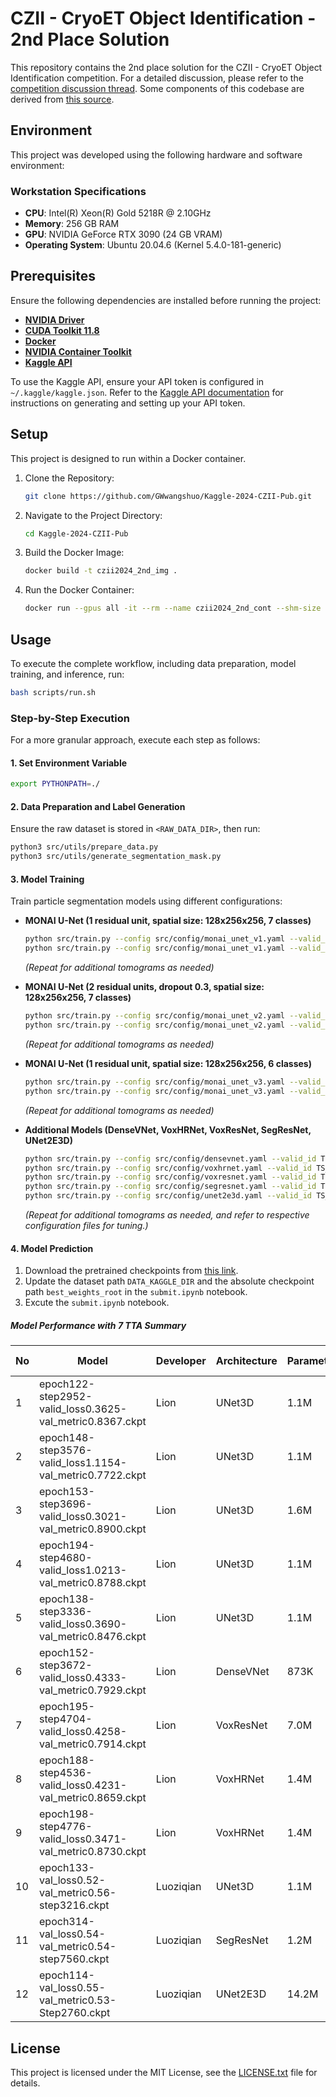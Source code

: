 # CZII - CryoET Object Identification - 2nd Place Solution

This repository contains the 2nd place solution for the CZII - CryoET Object Identification competition. For a detailed discussion, please refer to the [competition discussion thread](https://www.kaggle.com/competitions/czii-cryo-et-object-identification/discussion/561568). Some components of this codebase are derived from [this source](https://github.com/Moyasii/Kaggle-2024-RSNA-Pub).

## Environment

This project was developed using the following hardware and software environment:

### Workstation Specifications

- **CPU**: Intel(R) Xeon(R) Gold 5218R @ 2.10GHz
- **Memory**: 256 GB RAM
- **GPU**: NVIDIA GeForce RTX 3090 (24 GB VRAM)
- **Operating System**: Ubuntu 20.04.6 (Kernel 5.4.0-181-generic)

## Prerequisites

Ensure the following dependencies are installed before running the project:

- **[NVIDIA Driver](https://www.nvidia.com/en-us/drivers/)**
- **[CUDA Toolkit 11.8](https://developer.nvidia.com/cuda-11-8-0-download-archive)**
- **[Docker](https://docs.docker.com/engine/install/debian/)**
- **[NVIDIA Container Toolkit](https://docs.nvidia.com/datacenter/cloud-native/container-toolkit/latest/install-guide.html)**
- **[Kaggle API](https://www.kaggle.com/docs/api)**

To use the Kaggle API, ensure your API token is configured in `~/.kaggle/kaggle.json`. Refer to the [Kaggle API documentation](https://www.kaggle.com/docs/api) for instructions on generating and setting up your API token.

## Setup

This project is designed to run within a Docker container.

1. Clone the Repository:
   ```bash
   git clone https://github.com/GWwangshuo/Kaggle-2024-CZII-Pub.git
   ```
2. Navigate to the Project Directory:
   ```bash
   cd Kaggle-2024-CZII-Pub
   ```
3. Build the Docker Image:
   ```bash
   docker build -t czii2024_2nd_img .
   ```
4. Run the Docker Container:
   ```bash
   docker run --gpus all -it --rm --name czii2024_2nd_cont --shm-size 24G -v $(pwd):/kaggle -v ~/.kaggle:/root/.kaggle czii2024_2nd_img /bin/bash
   ```

## Usage

To execute the complete workflow, including data preparation, model training, and inference, run:
```bash
bash scripts/run.sh
```

### Step-by-Step Execution

For a more granular approach, execute each step as follows:

#### 1. Set Environment Variable
```bash
export PYTHONPATH=./
```

#### 2. Data Preparation and Label Generation
Ensure the raw dataset is stored in `<RAW_DATA_DIR>`, then run:
```bash
python3 src/utils/prepare_data.py
python3 src/utils/generate_segmentation_mask.py
```

#### 3. Model Training
Train particle segmentation models using different configurations:

- **MONAI U-Net (1 residual unit, spatial size: 128x256x256, 7 classes)**
  ```bash
  python src/train.py --config src/config/monai_unet_v1.yaml --valid_id TS_6_4
  python src/train.py --config src/config/monai_unet_v1.yaml --valid_id TS_5_4
  ```
  *(Repeat for additional tomograms as needed)*

- **MONAI U-Net (2 residual units, dropout 0.3, spatial size: 128x256x256, 7 classes)**
  ```bash
  python src/train.py --config src/config/monai_unet_v2.yaml --valid_id TS_6_4
  python src/train.py --config src/config/monai_unet_v2.yaml --valid_id TS_5_4
  ```
  *(Repeat for additional tomograms as needed)*

- **MONAI U-Net (1 residual unit, spatial size: 128x256x256, 6 classes)**
  ```bash
  python src/train.py --config src/config/monai_unet_v3.yaml --valid_id TS_6_4
  python src/train.py --config src/config/monai_unet_v3.yaml --valid_id TS_5_4
  ```
  *(Repeat for additional tomograms as needed)*

- **Additional Models (DenseVNet, VoxHRNet, VoxResNet, SegResNet, UNet2E3D)**
  ```bash
  python src/train.py --config src/config/densevnet.yaml --valid_id TS_6_4
  python src/train.py --config src/config/voxhrnet.yaml --valid_id TS_6_4
  python src/train.py --config src/config/voxresnet.yaml --valid_id TS_6_4
  python src/train.py --config src/config/segresnet.yaml --valid_id TS_6_4
  python src/train.py --config src/config/unet2e3d.yaml --valid_id TS_6_4
   ```
  *(Repeat for additional tomograms as needed, and refer to respective configuration files for tuning.)*


#### 4. Model Prediction
1. Download the pretrained checkpoints from [this link](https://www.kaggle.com/datasets/sjtuwangshuo/czii2024-best-ckpts).
2. Update the dataset path `DATA_KAGGLE_DIR` and the absolute checkpoint path `best_weights_root` in the `submit.ipynb` notebook.
3. Excute the `submit.ipynb` notebook.

##### Model Performance with 7 TTA Summary

| **No** | **Model**                                                |  **Developer**  | **Architecture** | **Parameters** |    **Valid ID**   | **Normalization** | **Activation** | **Public LB** | **Private LB** |
| ------ | -------------------------------------------------------- | ----------------| ---------------- | -------------- | ----------------- | ----------------- | -------------- | ------------- | -------------- |
| 1      | epoch122-step2952-valid_loss0.3625-val_metric0.8367.ckpt | Lion            | UNet3D           | 1.1M           | TS_86_3           | InstanceNorm3d    | PReLU          | 0.77379       | 0.76582        |
| 2      | epoch148-step3576-valid_loss1.1154-val_metric0.7722.ckpt | Lion            | UNet3D           | 1.1M           | TS_6_4            | InstanceNorm3d    | PReLU          | 0.77021       | 0.76725        |
| 3      | epoch153-step3696-valid_loss0.3021-val_metric0.8900.ckpt | Lion            | UNet3D           | 1.6M           | TS_69_2           | InstanceNorm3d    | PReLU          | 0.77205       | 0.76676        |
| 4      | epoch194-step4680-valid_loss1.0213-val_metric0.8788.ckpt | Lion            | UNet3D           | 1.1M           | TS_69_2           | InstanceNorm3d    | PReLU          | 0.77390       | 0.76737        |
| 5      | epoch138-step3336-valid_loss0.3690-val_metric0.8476.ckpt | Lion            | UNet3D           | 1.1M           | TS_73_6           | InstanceNorm3d    | PReLU          | 0.76543       | 0.76025        |
| 6      | epoch152-step3672-valid_loss0.4333-val_metric0.7929.ckpt | Lion            | DenseVNet        | 873K           | TS_6_6            | InstanceNorm3d    | PReLU          | 0.76528       | 0.75417        |
| 7      | epoch195-step4704-valid_loss0.4258-val_metric0.7914.ckpt | Lion            | VoxResNet        | 7.0M           | TS_6_6            | InstanceNorm3d    | PReLU          | 0.77457       | 0.76593        |
| 8      | epoch188-step4536-valid_loss0.4231-val_metric0.8659.ckpt | Lion            | VoxHRNet         | 1.4M           | TS_73_6           | InstanceNorm3d    | PReLU          | 0.76738       | 0.75995        |
| 9      | epoch198-step4776-valid_loss0.3471-val_metric0.8730.ckpt | Lion            | VoxHRNet         | 1.4M           | TS_73_6           | InstanceNorm3d    | PReLU          | 0.76135       | 0.75848        |
| 10     | epoch133-val_loss0.52-val_metric0.56-step3216.ckpt       | Luoziqian       | UNet3D           | 1.1M           | TS_6_4            | BatchNorm3d       | PReLU          | 0.76844       | 0.76320        |
| 11     | epoch314-val_loss0.54-val_metric0.54-step7560.ckpt       | Luoziqian       | SegResNet        | 1.2M           | TS_6_4            | GroupNorm         | ReLU           | 0.75521       | 0.74647        |
| 12     | epoch114-val_loss0.55-val_metric0.53-Step2760.ckpt       | Luoziqian       | UNet2E3D         | 14.2M          | TS_6_4            | BatchNorm3d       | ReLU           | 0.73758       | 0.72966        |


## License
This project is licensed under the MIT License, see the [LICENSE.txt](./LICENSE.txt) file for details.

